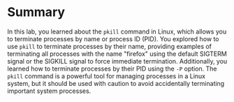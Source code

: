 # Summary

In this lab, you learned about the `pkill` command in Linux, which allows you to terminate processes by name or process ID (PID). You explored how to use `pkill` to terminate processes by their name, providing examples of terminating all processes with the name "firefox" using the default SIGTERM signal or the SIGKILL signal to force immediate termination. Additionally, you learned how to terminate processes by their PID using the `-P` option. The `pkill` command is a powerful tool for managing processes in a Linux system, but it should be used with caution to avoid accidentally terminating important system processes.
